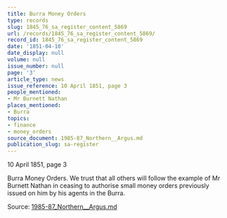 ```yaml
---
title: Burra Money Orders
type: records
slug: 1845_76_sa_register_content_5869
url: /records/1845_76_sa_register_content_5869/
record_id: 1845_76_sa_register_content_5869
date: '1851-04-10'
date_display: null
volume: null
issue_number: null
page: '3'
article_type: news
issue_reference: 10 April 1851, page 3
people_mentioned:
- Mr Burnett Nathan
places_mentioned:
- Burra
topics:
- finance
- money_orders
source_document: 1985-87_Northern__Argus.md
publication_slug: sa-register
---
```


10 April 1851, page 3

Burra Money Orders.  We trust that all others will follow the example of Mr Burnett Nathan in ceasing to authorise small money orders previously issued on him by his agents in the Burra.

Source: [1985-87_Northern__Argus.md](/downloads/markdown/1985-87_Northern__Argus.md)
